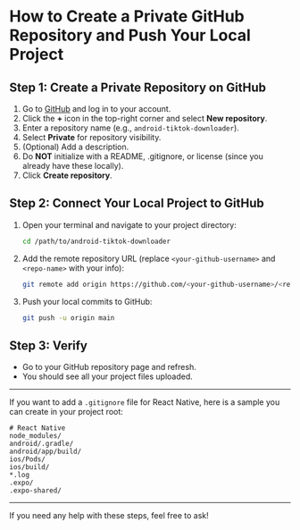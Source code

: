 # How to Create a Private GitHub Repository and Push Your Local Project

## Step 1: Create a Private Repository on GitHub

1. Go to [GitHub](https://github.com) and log in to your account.
2. Click the **+** icon in the top-right corner and select **New repository**.
3. Enter a repository name (e.g., `android-tiktok-downloader`).
4. Select **Private** for repository visibility.
5. (Optional) Add a description.
6. Do **NOT** initialize with a README, .gitignore, or license (since you already have these locally).
7. Click **Create repository**.

## Step 2: Connect Your Local Project to GitHub

1. Open your terminal and navigate to your project directory:
   ```bash
   cd /path/to/android-tiktok-downloader
   ```
2. Add the remote repository URL (replace `<your-github-username>` and `<repo-name>` with your info):
   ```bash
   git remote add origin https://github.com/<your-github-username>/<repo-name>.git
   ```
3. Push your local commits to GitHub:
   ```bash
   git push -u origin main
   ```

## Step 3: Verify

- Go to your GitHub repository page and refresh.
- You should see all your project files uploaded.

---

If you want to add a `.gitignore` file for React Native, here is a sample you can create in your project root:

```gitignore
# React Native
node_modules/
android/.gradle/
android/app/build/
ios/Pods/
ios/build/
*.log
.expo/
.expo-shared/
```

---

If you need any help with these steps, feel free to ask!
